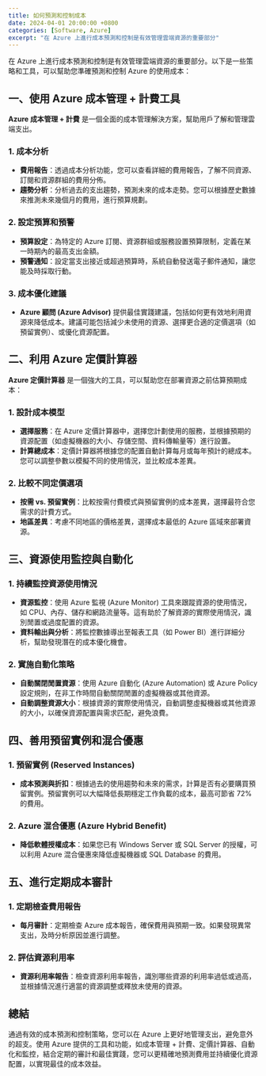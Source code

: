 ```yaml
---
title: 如何預測和控制成本
date: 2024-04-01 20:00:00 +0800
categories: [Software, Azure]
excerpt: "在 Azure 上進行成本預測和控制是有效管理雲端資源的重要部分"
---
```


在 Azure 上進行成本預測和控制是有效管理雲端資源的重要部分。以下是一些策略和工具，可以幫助您準確預測和控制 Azure 的使用成本：

## **一、使用 Azure 成本管理 + 計費工具**

**Azure 成本管理 + 計費** 是一個全面的成本管理解決方案，幫助用戶了解和管理雲端支出。

### **1. 成本分析**
   - **費用報告**：透過成本分析功能，您可以查看詳細的費用報告，了解不同資源、訂閱和資源群組的費用分佈。
   - **趨勢分析**：分析過去的支出趨勢，預測未來的成本走勢。您可以根據歷史數據來推測未來幾個月的費用，進行預算規劃。

### **2. 設定預算和預警**
   - **預算設定**：為特定的 Azure 訂閱、資源群組或服務設置預算限制，定義在某一時期內的最高支出金額。
   - **預警通知**：設定當支出接近或超過預算時，系統自動發送電子郵件通知，讓您能及時採取行動。

### **3. 成本優化建議**
   - **Azure 顧問 (Azure Advisor)** 提供最佳實踐建議，包括如何更有效地利用資源來降低成本。建議可能包括減少未使用的資源、選擇更合適的定價選項（如預留實例）、或優化資源配置。

## **二、利用 Azure 定價計算器**

**Azure 定價計算器** 是一個強大的工具，可以幫助您在部署資源之前估算預期成本：

### **1. 設計成本模型**
   - **選擇服務**：在 Azure 定價計算器中，選擇您計劃使用的服務，並根據預期的資源配置（如虛擬機器的大小、存儲空間、資料傳輸量等）進行設置。
   - **計算總成本**：定價計算器將根據您的配置自動計算每月或每年預計的總成本。您可以調整參數以模擬不同的使用情況，並比較成本差異。

### **2. 比較不同定價選項**
   - **按需 vs. 預留實例**：比較按需付費模式與預留實例的成本差異，選擇最符合您需求的計費方式。
   - **地區差異**：考慮不同地區的價格差異，選擇成本最低的 Azure 區域來部署資源。

## **三、資源使用監控與自動化**

### **1. 持續監控資源使用情況**
   - **資源監控**：使用 Azure 監視 (Azure Monitor) 工具來跟蹤資源的使用情況，如 CPU、內存、儲存和網路流量等。這有助於了解資源的實際使用情況，識別閒置或過度配置的資源。
   - **資料輸出與分析**：將監控數據導出至報表工具（如 Power BI）進行詳細分析，幫助發現潛在的成本優化機會。

### **2. 實施自動化策略**
   - **自動關閉閒置資源**：使用 Azure 自動化 (Azure Automation) 或 Azure Policy 設定規則，在非工作時間自動關閉閒置的虛擬機器或其他資源。
   - **自動調整資源大小**：根據資源的實際使用情況，自動調整虛擬機器或其他資源的大小，以確保資源配置與需求匹配，避免浪費。

## **四、善用預留實例和混合優惠**

### **1. 預留實例 (Reserved Instances)**
   - **成本預測與折扣**：根據過去的使用趨勢和未來的需求，計算是否有必要購買預留實例。預留實例可以大幅降低長期穩定工作負載的成本，最高可節省 72% 的費用。

### **2. Azure 混合優惠 (Azure Hybrid Benefit)**
   - **降低軟體授權成本**：如果您已有 Windows Server 或 SQL Server 的授權，可以利用 Azure 混合優惠來降低虛擬機器或 SQL Database 的費用。

## **五、進行定期成本審計**

### **1. 定期檢查費用報告**
   - **每月審計**：定期檢查 Azure 成本報告，確保費用與預期一致。如果發現異常支出，及時分析原因並進行調整。

### **2. 評估資源利用率**
   - **資源利用率報告**：檢查資源利用率報告，識別哪些資源的利用率過低或過高，並根據情況進行適當的資源調整或釋放未使用的資源。

## **總結**

通過有效的成本預測和控制策略，您可以在 Azure 上更好地管理支出，避免意外的超支。使用 Azure 提供的工具和功能，如成本管理 + 計費、定價計算器、自動化和監控，結合定期的審計和最佳實踐，您可以更精確地預測費用並持續優化資源配置，以實現最佳的成本效益。
